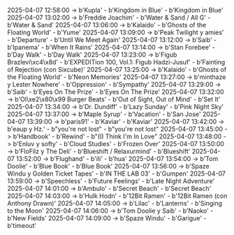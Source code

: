 2025-04-07 12:58:00 -> b'Kupla' - b'Kingdom in Blue' - b'Kingdom in Blue'
2025-04-07 13:02:00 -> b'Freddie Joachim' - b'Water & Sand / All G' - b'Water & Sand'
2025-04-07 13:06:00 -> b'Kalaido' - b'Ghosts of the Floating World' - b'Yume'
2025-04-07 13:09:00 -> b'Peak Twilight y amies' - b'Departure' - b'Until We Meet Again'
2025-04-07 13:12:00 -> b'Saib' - b'Ipanema' - b'When It Rains'
2025-04-07 13:14:00 -> b'Stan Forebee' - b'Day Walk' - b'Day Walk'
2025-04-07 13:23:00 -> b'Figub Brazlevi\xc4\x8d' - b'EXPEDITion 100, Vol.1: Figub Hadzi-Jusuf' - b'Fainting of Rejection (con Sixcube)'
2025-04-07 13:25:00 -> b'Kalaido' - b'Ghosts of the Floating World' - b'Neon Memories'
2025-04-07 13:27:00 -> b'minthaze y Lester Nowhere' - b'Oppression' - b'Sympathy'
2025-04-07 13:29:00 -> b'Saib' - b'Eyes On The Prize' - b'Eyes On The Prize'
2025-04-07 13:32:00 -> b'Ol\xe2\x80\x99 Burger Beats' - b'Out of Sight, Out of Mind' - b'Set It'
2025-04-07 13:34:00 -> b'Dr. Dundiff' - b'Lazy Sunday' - b'Pink Night Sky'
2025-04-07 13:37:00 -> b'Maple Syrup' - b'Vacation' - b'San Jose'
2025-04-07 13:39:00 -> b'paris91' - b'Kaviar' - b'Kaviar'
2025-04-07 13:42:00 -> b'eaup y Hz.' - b"you're not lost" - b"you're not lost"
2025-04-07 13:45:00 -> b'Handbook' - b'Rewind' - b"(I) Think I'm In Love"
2025-04-07 13:48:00 -> b'Enluv y softy' - b'Cloud Studies' - b'Frozen Over'
2025-04-07 13:50:00 -> b'FloFilz y The Deli' - b'Blueshift / Relaxurmind' - b'Blueshift'
2025-04-07 13:52:00 -> b'Flughand' - b'ili' - b'hua'
2025-04-07 13:54:00 -> b'Tom Doolie' - b'Blue Book' - b'Blue Book'
2025-04-07 13:56:00 -> b'Spaze Windu y Golden Ticket Tapes' - b'IN THE LAB 03' - b'Gumpen'
2025-04-07 13:59:00 -> b'Speechless' - b'Future Feelings' - b'Late Night Adventure'
2025-04-07 14:01:00 -> b'Ambulo' - b'Secret Beach' - b'Secret Beach'
2025-04-07 14:03:00 -> b'Hulk Hodn' - b'12Bit Ramen' - b'12Bit Ramen (con Anthony Drawn)'
2025-04-07 14:05:00 -> b'Lilac' - b'Lanterns' - b'Singing to the Moon'
2025-04-07 14:06:00 -> b'Tom Doolie y Saib' - b'Naoko' - b'New Fields'
2025-04-07 14:09:00 -> b'Spaze Windu' - b'Garigue' - b'timeout'
